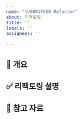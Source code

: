 ```yaml
---
name: "\U0001F6E0️ Refactor"
about: 리팩토링
title: ''
labels: ''
assignees: ''

---
```


## 📌 개요
<!-- 어떤 기능을 리팩토링하는지 작성해주세요 -->

## ✅ 리팩토링 설명
<!-- 리팩토링의 세부 내용 -->

## 📎 참고 자료
<!-- 관련 링크, 참고한 문서 등 -->
